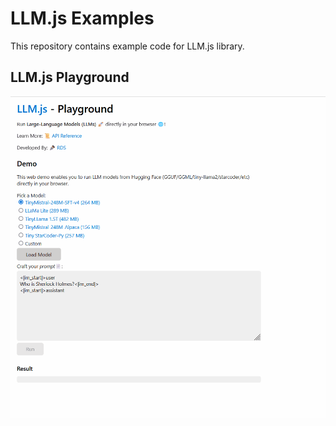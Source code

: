 # LLM.js Examples

This repository contains example code for LLM.js library.

## LLM.js Playground

![Playground](/llm-js.gif)
